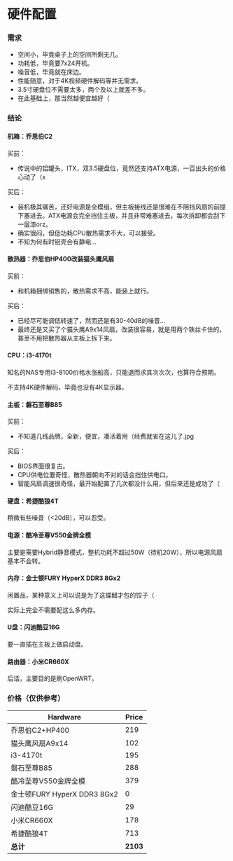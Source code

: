 # 硬件配置

### 需求

* 空间小，毕竟桌子上的空间所剩无几。
* 功耗低，毕竟要7x24开机。
* 噪音低，毕竟就在床边。
* 性能随意，对于4K视频硬件解码等并无需求。
* 3.5寸硬盘位不需要太多，两个及以上就差不多。
* 在此基础上，那当然越便宜越好（



### 结论

#### 机箱：乔思伯C2

买前：

* 传说中的铝罐头，ITX，双3.5硬盘位，竟然还支持ATX电源，一百出头的价格心动了（x

买后：

* 装机极其痛苦，还好电源是全模组，但主板接线还是很难在不阻挡风扇的前提下塞进去。ATX电源会完全挡住主板，并且非常难塞进去，每次拆卸都会刮下一层漆orz。
* 确实很闷，但低功耗CPU散热需求不大，可以接受。
* 不知为何有时铝壳会有静电...



#### 散热器：乔思伯HP400改装猫头鹰风扇

买前：

* 和机箱捆绑销售的，散热需求不高，能装上就行。

买后：

* 已经尽可能调低转速了，然而还是有30-40dB的噪音...
* 最终还是又买了个猫头鹰A9x14风扇，改装很容易，就是用两个铁丝卡住的，甚至不用把散热器从主板上拆下来。



#### CPU：i3-4170t

知名的NAS专用i3-8100价格水涨船高，只能退而求其次次次，也算符合预期。

不支持4K硬件解码，毕竟也没有4K显示器。



#### 主板：磐石至尊B85

买前：

* 不知道几线品牌，全新，便宜，凑活着用（经费就省在这儿了.jpg

买后：

* BIOS界面很复古。
* CPU供电位置奇怪，散热器朝向不对的话会挡住供电口。
* 智能风扇调速很奇怪，最开始配置了几次都没什么用，但后来还是成功了（



#### 硬盘：希捷酷狼4T

稍微有些噪音（<20dB），可以忍受。



#### 电源：酷冷至尊V550金牌全模

主要是需要Hybrid静音模式，整机功耗不超过50W（待机20W），所以电源风扇基本不会转。



#### 内存：金士顿FURY HyperX DDR3 8Gx2

闲置品，某种意义上可以说是为了这蝶醋才包的饺子（

实际上完全不需要配这么多内存。



#### U盘：闪迪酷豆16G

要一直插在主板上做启动盘。



#### 路由器：小米CR660X

后话，主要目的是刷OpenWRT。



### 价格（仅供参考）

| Hardware                    | Price    |
| --------------------------- | -------- |
| 乔思伯C2+HP400              | 219      |
| 猫头鹰风扇A9x14             | 102      |
| i3-4170t                    | 195      |
| 磐石至尊B85                 | 288      |
| 酷冷至尊V550金牌全模        | 379      |
| 金士顿FURY HyperX DDR3 8Gx2 | 0        |
| 闪迪酷豆16G                 | 29       |
| 小米CR660X                  | 178      |
| 希捷酷狼4T                  | 713      |
| **总计**                    | **2103** |

